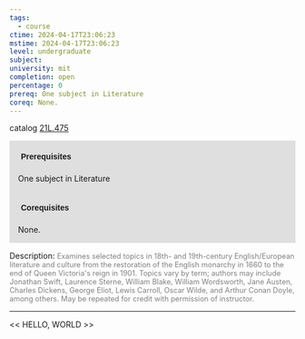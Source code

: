 ```yaml
---
tags:
  - course
ctime: 2024-04-17T23:06:23
mstime: 2024-04-17T23:06:23
level: undergraduate
subject: 
university: mit
completion: open
percentage: 0
prereq: One subject in Literature
coreq: None.
---
```


catalog [21L.475](http://student.mit.edu/catalog/m21La.html#21L.475)

<span style="display: block; padding: 15px; background-color: rgb(100, 100, 100, 0.2);"><font id="m_prereq2445_0" style="display: block; font-family: Arial, sans-serif; font-weight: bold; padding: 5px">Prerequisites</font><br><span id="prereq2445_0">One subject in Literature</span></span>
<span style="display: block; padding: 15px; background-color: rgb(100, 100, 100, 0.2);"><font id="m_coreq2445_0" style="display: block; font-family: Arial, sans-serif; font-weight: bold; padding: 5px">Corequisites</font><br><span id="coreq2445_0">None.</span></span>

<font style="">Description:</font>
<font style="color: grey; font-size: 0.8rem;">Examines selected topics in 18th- and 19th-century English/European literature and culture from the restoration of the English monarchy in 1660 to the end of Queen Victoria's reign in 1901. Topics vary by term; authors may include Jonathan Swift, Laurence Sterne, William Blake, William Wordsworth, Jane Austen, Charles Dickens, George Eliot, Lewis Carroll, Oscar Wilde, and Arthur Conan Doyle, among others. May be repeated for credit with permission of instructor.</font>



---

<< HELLO, WORLD >>
